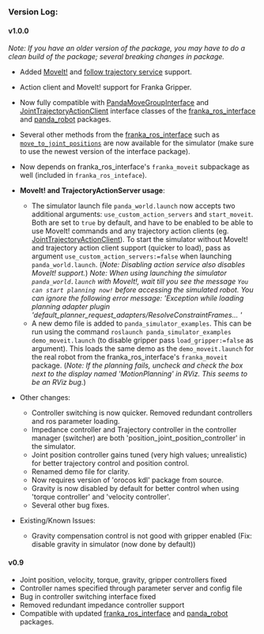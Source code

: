 ### Version Log:

#### v1.0.0

*Note: If you have an older version of the package, you may have to do a clean build of the package; several breaking changes in package.*

 - Added [MoveIt!](https://moveit.ros.org/) and [follow trajectory service](http://wiki.ros.org/joint_trajectory_controller) support.
 - Action client and MoveIt! support for Franka Gripper.
 - Now fully compatible with [PandaMoveGroupInterface](https://justagist.github.io/franka_ros_interface/DOC.html#pandamovegroupinterface) and [JointTrajectoryActionClient](https://justagist.github.io/franka_ros_interface/DOC.html#jointtrajectoryactionclient) interface classes of the [franka_ros_interface](https://github.com/justagist/franka_ros_interface) and [panda_robot](http://github.com/justagist/panda_robot) packages.
 - Several other methods from the [franka_ros_interface](https://github.com/justagist/franka_ros_interface) such as [`move_to_joint_positions`](https://justagist.github.io/franka_ros_interface/DOC.html?highlight=move_to_joint_positions#franka_interface.ArmInterface.move_to_joint_positions) are now available for the simulator (make sure to use the newest version of the interface package).
 - Now depends on franka_ros_interface's `franka_moveit` subpackage as well (included in `franka_ros_inteface`).

 - **MoveIt! and TrajectoryActionServer usage**:
    - The simulator launch file `panda_world.launch` now accepts two additional arguments: `use_custom_action_servers` and `start_moveit`. Both are set to `true` by default, and have to be enabled to be able to use MoveIt! commands and any trajectory action clients (eg. [JointTrajectoryActionClient](https://justagist.github.io/franka_ros_interface/DOC.html#jointtrajectoryactionclient)). To start the simulator without MoveIt! and trajectory action client support (quicker to load), pass as argument `use_custom_action_servers:=false` when launching `panda_world.launch`. 
    (*Note: Disabling action service also disables MoveIt! support.*)
    *Note: When using launching the simulator `panda_world.launch` with MoveIt!, wait till you see the message `You can start planning now!` before accessing the simulated robot. You can ignore the following error message: 'Exception while loading planning adapter plugin 'default_planner_request_adapters/ResolveConstraintFrames... '*
    - A new demo file is added to `panda_simulator_examples`. This can be run using the command `roslaunch panda_simulator_examples demo_moveit.launch` (to disable gripper pass `load_gripper:=false` as argument). This loads the same demo as the `demo_moveit.launch` for the real robot from the franka_ros_interface's `franka_moveit` package. (*Note: If the planning fails, uncheck and check the box next to the display named 'MotionPlanning' in RViz. This seems to be an RViz bug.*)

 - Other changes:
     - Controller switching is now quicker. Removed redundant controllers and ros parameter loading.
     - Impedance controller and Trajectory controller in the controller manager (switcher) are both 'position_joint_position_controller' in the simulator.
     - Joint position controller gains tuned (very high values; unrealistic) for better trajectory control and position control.
     - Renamed demo file for clarity.
     - Now requires version of 'orocos kdl' package from source.
     - Gravity is now disabled by default for better control when using 'torque controller' and 'velocity controller'.
     - Several other bug fixes.

 - Existing/Known Issues:
     - Gravity compensation control is not good with gripper enabled (Fix: disable gravity in simulator (now done by default))

#### v0.9

 - Joint position, velocity, torque, gravity, gripper controllers fixed
 - Controller names specified through parameter server and config file
 - Bug in controller switching interface fixed
 - Removed redundant impedance controller support
 - Compatible with updated [franka_ros_interface](https://github.com/justagist/franka_ros_interface) and [panda_robot](http://github.com/justagist/panda_robot) packages.
